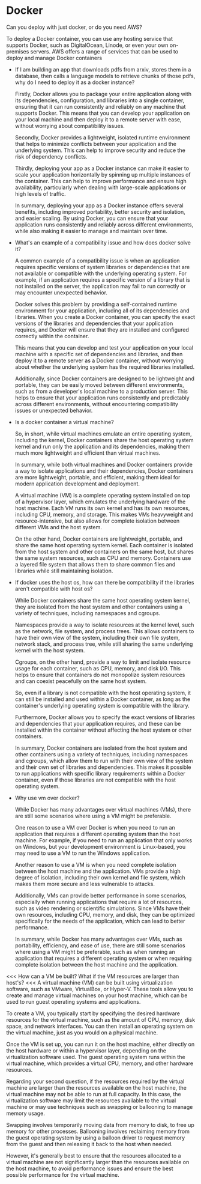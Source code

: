 # Docker

Can you deploy with just docker, or do you need AWS?

To deploy a Docker container, you can use any hosting service that supports Docker, such as DigitalOcean, Linode, or even your own on-premises servers. AWS offers a range of services that can be used to deploy and manage Docker containers

- If I am building an app that downloads pdfs from arxiv, stores them in a database, then calls a language models to retrieve chunks of those pdfs, why do I need to deploy it as a docker instance?
    
    Firstly, Docker allows you to package your entire application along with its dependencies, configuration, and libraries into a single container, ensuring that it can run consistently and reliably on any machine that supports Docker. This means that you can develop your application on your local machine and then deploy it to a remote server with ease, without worrying about compatibility issues.
    
    Secondly, Docker provides a lightweight, isolated runtime environment that helps to minimize conflicts between your application and the underlying system. This can help to improve security and reduce the risk of dependency conflicts.
    
    Thirdly, deploying your app as a Docker instance can make it easier to scale your application horizontally by spinning up multiple instances of the container. This can help to improve performance and ensure high availability, particularly when dealing with large-scale applications or high levels of traffic.
    
    In summary, deploying your app as a Docker instance offers several benefits, including improved portability, better security and isolation, and easier scaling. By using Docker, you can ensure that your application runs consistently and reliably across different environments, while also making it easier to manage and maintain over time.
    
- What's an example of a compatibility issue and how does docker solve it?
    
    
    A common example of a compatibility issue is when an application requires specific versions of system libraries or dependencies that are not available or compatible with the underlying operating system. For example, if an application requires a specific version of a library that is not installed on the server, the application may fail to run correctly or may encounter unexpected behavior.
    
    Docker solves this problem by providing a self-contained runtime environment for your application, including all of its dependencies and libraries. When you create a Docker container, you can specify the exact versions of the libraries and dependencies that your application requires, and Docker will ensure that they are installed and configured correctly within the container.
    
    This means that you can develop and test your application on your local machine with a specific set of dependencies and libraries, and then deploy it to a remote server as a Docker container, without worrying about whether the underlying system has the required libraries installed.
    
    Additionally, since Docker containers are designed to be lightweight and portable, they can be easily moved between different environments, such as from a developer's local machine to a production server. This helps to ensure that your application runs consistently and predictably across different environments, without encountering compatibility issues or unexpected behavior.
    
- Is a docker container a virtual machine?
    
    So, in short, while virtual machines emulate an entire operating system, including the kernel, Docker containers share the host operating system kernel and run only the application and its dependencies, making them much more lightweight and efficient than virtual machines.
    
    In summary, while both virtual machines and Docker containers provide a way to isolate applications and their dependencies, Docker containers are more lightweight, portable, and efficient, making them ideal for modern application development and deployment.
    
    A virtual machine (VM) is a complete operating system installed on top of a hypervisor layer, which emulates the underlying hardware of the host machine. Each VM runs its own kernel and has its own resources, including CPU, memory, and storage. This makes VMs heavyweight and resource-intensive, but also allows for complete isolation between different VMs and the host system.
    
    On the other hand, Docker containers are lightweight, portable, and share the same host operating system kernel. Each container is isolated from the host system and other containers on the same host, but shares the same system resources, such as CPU and memory. Containers use a layered file system that allows them to share common files and libraries while still maintaining isolation.
    
- If docker uses the host os, how can there be compatibility if the libraries aren't compatible with host os?
    
    While Docker containers share the same host operating system kernel, they are isolated from the host system and other containers using a variety of techniques, including namespaces and cgroups.
    
    Namespaces provide a way to isolate resources at the kernel level, such as the network, file system, and process trees. This allows containers to have their own view of the system, including their own file system, network stack, and process tree, while still sharing the same underlying kernel with the host system.
    
    Cgroups, on the other hand, provide a way to limit and isolate resource usage for each container, such as CPU, memory, and disk I/O. This helps to ensure that containers do not monopolize system resources and can coexist peacefully on the same host system.
    
    So, even if a library is not compatible with the host operating system, it can still be installed and used within a Docker container, as long as the container's underlying operating system is compatible with the library.
    
    Furthermore, Docker allows you to specify the exact versions of libraries and dependencies that your application requires, and these can be installed within the container without affecting the host system or other containers.
    
    In summary, Docker containers are isolated from the host system and other containers using a variety of techniques, including namespaces and cgroups, which allow them to run with their own view of the system and their own set of libraries and dependencies. This makes it possible to run applications with specific library requirements within a Docker container, even if those libraries are not compatible with the host operating system.
    
- Why use vm over docker?
    
    
    While Docker has many advantages over virtual machines (VMs), there are still some scenarios where using a VM might be preferable.
    
    One reason to use a VM over Docker is when you need to run an application that requires a different operating system than the host machine. For example, if you need to run an application that only works on Windows, but your development environment is Linux-based, you may need to use a VM to run the Windows application.
    
    Another reason to use a VM is when you need complete isolation between the host machine and the application. VMs provide a high degree of isolation, including their own kernel and file system, which makes them more secure and less vulnerable to attacks.
    
    Additionally, VMs can provide better performance in some scenarios, especially when running applications that require a lot of resources, such as video rendering or scientific simulations. Since VMs have their own resources, including CPU, memory, and disk, they can be optimized specifically for the needs of the application, which can lead to better performance.
    
    In summary, while Docker has many advantages over VMs, such as portability, efficiency, and ease of use, there are still some scenarios where using a VM might be preferable, such as when running an application that requires a different operating system or when requiring complete isolation between the host machine and the application.
    

<<<
How can a VM be built? What if the VM resources are larger than host's?
<<<
A virtual machine (VM) can be built using virtualization software, such as VMware, VirtualBox, or Hyper-V. These tools allow you to create and manage virtual machines on your host machine, which can be used to run guest operating systems and applications.

To create a VM, you typically start by specifying the desired hardware resources for the virtual machine, such as the amount of CPU, memory, disk space, and network interfaces. You can then install an operating system on the virtual machine, just as you would on a physical machine.

Once the VM is set up, you can run it on the host machine, either directly on the host hardware or within a hypervisor layer, depending on the virtualization software used. The guest operating system runs within the virtual machine, which provides a virtual CPU, memory, and other hardware resources.

Regarding your second question, if the resources required by the virtual machine are larger than the resources available on the host machine, the virtual machine may not be able to run at full capacity. In this case, the virtualization software may limit the resources available to the virtual machine or may use techniques such as swapping or ballooning to manage memory usage.

Swapping involves temporarily moving data from memory to disk, to free up memory for other processes. Ballooning involves reclaiming memory from the guest operating system by using a balloon driver to request memory from the guest and then releasing it back to the host when needed.

However, it's generally best to ensure that the resources allocated to a virtual machine are not significantly larger than the resources available on the host machine, to avoid performance issues and ensure the best possible performance for the virtual machine.